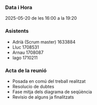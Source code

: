### Data i Hora  
2025-05-20 de les 16:00 a la 19:20

### Asistents  

- Adrià (Scrum master) 1633884
- Lluc 1708531
- Arnau 1708087
- Iago 1710211

### Acta de la reunió  
- Posada en comú del treball realitzat
- Resolucio de dubtes
- Fase mitja dels diagrama de seqüència
- Revisio de alguns ja finalitzats